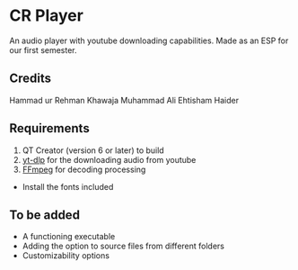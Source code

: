 # CR Player 
An audio player with youtube downloading capabilities. Made as an ESP for our first semester.

## Credits
Hammad ur Rehman
Khawaja Muhammad Ali
Ehtisham Haider

## Requirements
1. QT Creator (version 6 or later) to build 
2. [yt-dlp](https://github.com/yt-dlp/yt-dlp) for the downloading audio from youtube
3. [FFmpeg](https://www.ffmpeg.org) for decoding processing
* Install the fonts included 

## To be added
- A functioning executable
- Adding the option to source files from different folders
- Customizability options




